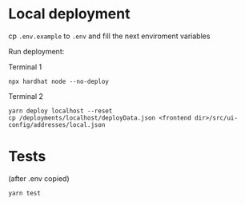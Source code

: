 # Local deployment

cp `.env.example` to `.env` and fill the next enviroment variables

Run deployment:

Terminal 1

```shell
npx hardhat node --no-deploy
```

Terminal 2

```shell
yarn deploy localhost --reset
cp /deployments/localhost/deployData.json <frontend dir>/src/ui-config/addresses/local.json
```

# Tests

(after .env copied)

```shell
yarn test
```
